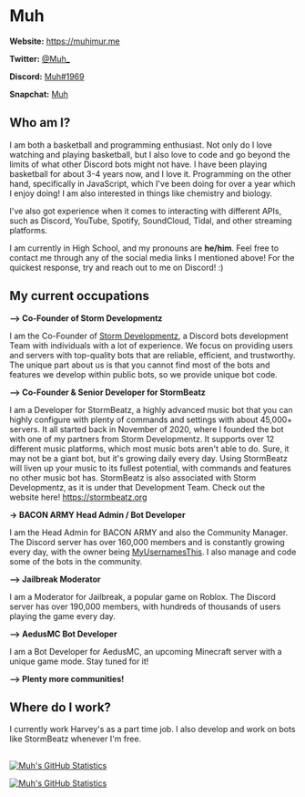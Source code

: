 # Muh

**Website:** https://muhimur.me

**Twitter:** [@Muh_](https://twitter.com/Muhimur_)

**Discord:** [Muh#1969](https://discord.com/users/383059277759381504)

**Snapchat:** [Muh](https://www.snapchat.com/add/muhimur)

## Who am I?

I am both a basketball and programming enthusiast. Not only do I love watching and playing basketball, but I also love to code and go beyond the limits of what other Discord bots might not have. I have been playing basketball for about 3-4 years now, and I love it. Programming on the other hand, specifically in JavaScript, which I've been doing for over a year which I enjoy doing! I am also interested in things like chemistry and biology.

I've also got experience when it comes to interacting with different APIs, such as Discord, YouTube, Spotify, SoundCloud, Tidal, and other streaming platforms.

I am currently in High School, and my pronouns are **he/him**. Feel free to contact me through any of the social media links I mentioned above! For the quickest response, try and reach out to me on Discord! :)

## My current occupations

**--> Co-Founder of Storm Developmentz**

I am the Co-Founder of [Storm Developmentz](https://stormdevelopmentz.xyz/), a Discord bots development Team with individuals with a lot of experience. We focus on providing users and servers with top-quality bots that are reliable, efficient, and trustworthy. The unique part about us is that you cannot find most of the bots and features we develop within public bots, so we provide unique bot code. 

**--> Co-Founder & Senior Developer for StormBeatz**

I am a Developer for StormBeatz, a highly advanced music bot that you can highly configure with plenty of commands and settings with about 45,000+ servers. It all started back in November of 2020, where I founded the bot with one of my partners from Storm Developmentz. It supports over 12 different music platforms, which most music bots aren't able to do. Sure, it may not be a giant bot, but it's growing daily every day. Using StormBeatz will liven up your music to its fullest potential, with commands and features no other music bot has. StormBeatz is also associated with Storm Developmentz, as it is under that Development Team. Check out the website here! https://stormbeatz.org

**-> BACON ARMY Head Admin / Bot Developer**

I am the Head Admin for BACON ARMY and also the Community Manager. The Discord server has over 160,000 members and is constantly growing every day, with the owner being [MyUsernamesThis](https://youtube.com/myusernamesthis). I also manage and code some of the bots in the community. 

**--> Jailbreak Moderator**

I am a Moderator for Jailbreak, a popular game on Roblox. The Discord server has over 190,000 members, with hundreds of thousands of users playing the game every day. 

**--> AedusMC Bot Developer**

I am a Bot Developer for AedusMC, an upcoming Minecraft server with a unique game mode. Stay tuned for it! 

**--> Plenty more communities!**

## Where do I work?

I currently work Harvey's as a part time job. I also develop and work on bots like StormBeatz whenever I'm free.

##  

[![Muh's GitHub Statistics](https://github-readme-stats.vercel.app/api?username=muh9049&count_private=true&hide=stars,contribs,prs,issues&show_icons=true&theme=tokyonight)](https://muhimur.me/)

[![Muh's GitHub Statistics](https://github-readme-streak-stats.herokuapp.com/?user=muh9049&theme=algolia)](https://muhimur.me/)
